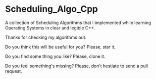 # Scheduling_Algo_Cpp

A collection of Scheduling Algorithms that I implemented while learning Operating Systems in clear and legible C++.

Thanks for checking my algorithms out.

Do you think this will be useful for you? Please, star it.


Do you find some thing you like? Please, clone it.


Do you feel something's missing? Please, don't hestiate to send a pull request.
